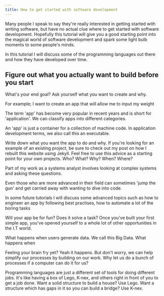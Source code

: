 ```yaml
---
title: How to get started with software development
---
```




Many people I speak to say they're really interested in getting started with writing software, but have no actual clue where to get started with software development. Hopefully this tutorial will give you a good starting point into the magical world of software development and spark some light bulb moments to some people's minds.

In this tutorial I will discuss some of the programming languages out there and how they have developed over time.


## Figure out what you actually want to build before you start
What's your end goal?
Ask yourself what you want to create and why.

For example; I want to create an app that will allow me to input my weight 

The term 'app' has become very popular in recent years and is short for 'application'. We can classify apps into different categories.

An 'app' is just a container for a collection of machine code. In application development terms, we also call this an executable.

Write down what you want the app to do and why.
If you're looking for an example of an existing project, be sure to check out my post on how I rebuilt this website using Jekyll. Feel free to use this advice as a starting point for your own projects. 
Who? What? Why? When? Where?

Part of my work as a systems analyst involves looking at complex systems and asking these questions.

Even those who are more advanced in their field can sometimes 'jump the gun' and get carried away with wanting to dive into code.

In some future tutorials I will discuss some advanced topics such as how to engineer an app by following best practises, how to automate a lot of the boring tasks



Will your app be for fun? Does it solve a task?
Once you've built your first simple app, you've opened yourself to a whole lot of other opportunities in the I.T world. 

What happens when users generate data. We call this Big Data.
What happens when 

Feeling your brain fry yet? Yeah it happens. But don't worry, we can help simplify our processes by building on our work. Why let us do a bunch of processes if a computer can do it for us?

Programming languages are just a different set of tools for doing different jobs. It's like having a box of Lego, K-nex, and others right in front of you to get a job done. Want a solid structure to build a house? Use Lego. Want a structure which has gaps in it so you can build a bridge? Use K-nex.